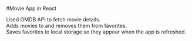#Movie App in React

Used OMDB API to fetch movie details.\
Adds movies to and removes them from favorites.\
Saves favorites to local storage so they appear when the app is refreshed.
